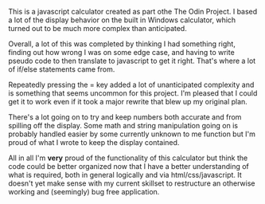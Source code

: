This is a javascript calculator created as part othe The Odin Project. I based a lot of the display behavior on the built in Windows calculator, which turned out to be much more complex than anticipated.  

Overall, a lot of this was completed by thinking I had something right, finding out how wrong I was on some edge case, and having to write pseudo code to then translate to javascript to get it right. That's where a lot of if/else statements came from.  

Repeatedly pressing the = key added a lot of unanticipated complexity and is something that seems uncommon for this project.  I'm pleased that I could get it to work even if it took a major rewrite that blew up my original plan.

There's a lot going on to try and keep numbers both accurate and from spilling off the display.  Some math and string manipulation going on is probably handled easier by some currently unknown to me function but I'm proud of what I wrote to keep the display contained. 

All in all I'm **very** proud of the functionality of this calculator but think the code could be better organized now that I have a better understanding of what is required, both in general logically and via html/css/javascript.  It doesn't yet make sense with my current skillset to restructure an otherwise working and (seemingly) bug free application.


